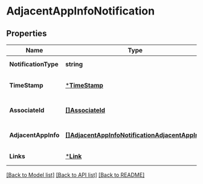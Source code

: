 # AdjacentAppInfoNotification

## Properties
Name | Type | Description | Notes
------------ | ------------- | ------------- | -------------
**NotificationType** | **string** | Shall be set to \&quot;AdjacentAppInfoNotification\&quot;. | [default to null]
**TimeStamp** | [***TimeStamp**](TimeStamp.md) |  | [optional] [default to null]
**AssociateId** | [**[]AssociateId**](AssociateId.md) | 1 to N identifiers to associate the information for specific | [optional] [default to null]
**AdjacentAppInfo** | [**[]AdjacentAppInfoNotificationAdjacentAppInfo**](AdjacentAppInfoNotificationAdjacentAppInfo.md) |  | [optional] [default to null]
**Links** | [***Link**](Link.md) |  | [default to null]

[[Back to Model list]](../README.md#documentation-for-models) [[Back to API list]](../README.md#documentation-for-api-endpoints) [[Back to README]](../README.md)


